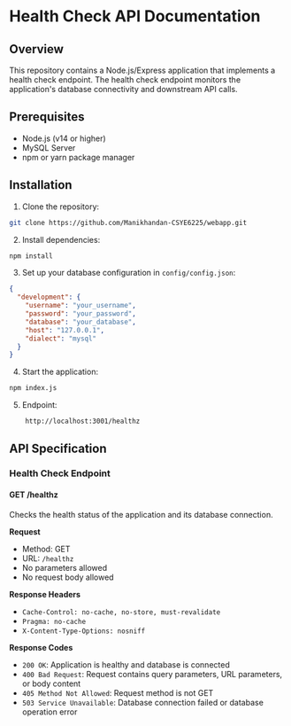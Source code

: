 # Health Check API Documentation

## Overview
This repository contains a Node.js/Express application that implements a health check endpoint. The health check endpoint monitors the application's database connectivity and downstream API calls.


## Prerequisites
- Node.js (v14 or higher)
- MySQL Server
- npm or yarn package manager

## Installation

1. Clone the repository:
```bash
git clone https://github.com/Manikhandan-CSYE6225/webapp.git
```

2. Install dependencies:
```bash
npm install
```

3. Set up your database configuration in `config/config.json`:
```json
{
  "development": {
    "username": "your_username",
    "password": "your_password",
    "database": "your_database",
    "host": "127.0.0.1",
    "dialect": "mysql"
  }
}
```

4. Start the application:
```bash
npm index.js
```

5. Endpoint:
```
    http://localhost:3001/healthz
```

## API Specification

### Health Check Endpoint

#### GET /healthz

Checks the health status of the application and its database connection.

**Request**
- Method: GET
- URL: `/healthz`
- No parameters allowed
- No request body allowed

**Response Headers**
- `Cache-Control: no-cache, no-store, must-revalidate`
- `Pragma: no-cache`
- `X-Content-Type-Options: nosniff`

**Response Codes**
- `200 OK`: Application is healthy and database is connected
- `400 Bad Request`: Request contains query parameters, URL parameters, or body content
- `405 Method Not Allowed`: Request method is not GET
- `503 Service Unavailable`: Database connection failed or database operation error

